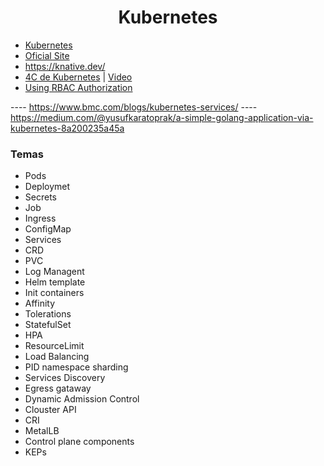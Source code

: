 <h1 align="center"> Kubernetes </b></h1>

- [Kubernetes](./Introduction_K8s.md) 
- [Oficial Site](https://kubernetes.io/) 
- https://knative.dev/
- [4C de Kubernetes](https://kubernetes.io/es/docs/concepts/security/overview/) | [Video](https://www.youtube.com/watch?v=5NT-UYms5sA)
- [Using RBAC Authorization](https://kubernetes.io/docs/reference/access-authn-authz/rbac/)

---- https://www.bmc.com/blogs/kubernetes-services/
---- https://medium.com/@yusufkaratoprak/a-simple-golang-application-via-kubernetes-8a200235a45a

### Temas 
- Pods 
- Deploymet 
- Secrets
- Job
- Ingress 
- ConfigMap 
- Services 
- CRD 
- PVC 
- Log Managent 
- Helm template 
- Init containers 
- Affinity 
- Tolerations
- StatefulSet 
- HPA 
- ResourceLimit 
- Load Balancing 
- PID namespace sharding 
- Services Discovery 
- Egress gataway 
- Dynamic Admission Control 
- Clouster API 
- CRI 
- MetalLB 
- Control plane components
- KEPs
